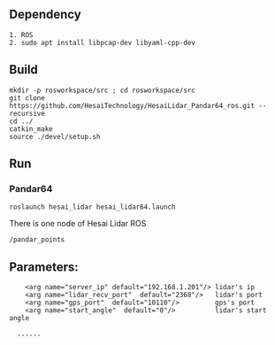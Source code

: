 ## Dependency
```
1. ROS
2. sudo apt install libpcap-dev libyaml-cpp-dev
```

## Build
```
mkdir -p rosworkspace/src ; cd rosworkspace/src
git clone https://github.com/HesaiTechnology/HesaiLidar_Pandar64_ros.git --recursive
cd ../
catkin_make
source ./devel/setup.sh
```

## Run
### Pandar64
```
roslaunch hesai_lidar hesai_lidar64.launch
```

There is one node of Hesai Lidar ROS
```
/pandar_points
```

## Parameters:
```
	<arg name="server_ip" default="192.168.1.201"/> lidar's ip
	<arg name="lidar_recv_port"  default="2368"/>   lidar's port
	<arg name="gps_port"  default="10110"/>         gps's port
	<arg name="start_angle"  default="0"/>          lidar's start angle

  ......

```
